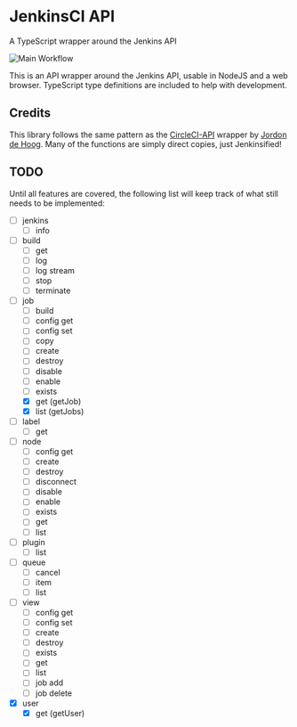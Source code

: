 # JenkinsCI API

A TypeScript wrapper around the Jenkins API

![Main Workflow](https://github.com/robburger/jenkinsci-api/workflows/.github/workflows/main_workflow.yml/badge.svg)

This is an API wrapper around the Jenkins API, usable in NodeJS and a web browser. TypeScript type definitions are
included to help with development.

## Credits

This library follows the same pattern as the [CircleCI-API](https://github.com/worldturtlemedia/circleci-api) wrapper
by [Jordon de Hoog](https://github.com/jordond). Many of the functions are simply direct copies, just Jenkinsified!

## TODO

Until all features are covered, the following list will keep track of what still needs to be implemented:

- [ ] jenkins
  - [ ] info
- [ ] build
  - [ ] get
  - [ ] log
  - [ ] log stream
  - [ ] stop
  - [ ] terminate
- [ ] job
  - [ ] build
  - [ ] config get
  - [ ] config set
  - [ ] copy
  - [ ] create
  - [ ] destroy
  - [ ] disable
  - [ ] enable
  - [ ] exists
  - [x] get (getJob)
  - [x] list (getJobs)
- [ ] label
  - [ ] get
- [ ] node
  - [ ] config get
  - [ ] create
  - [ ] destroy
  - [ ] disconnect
  - [ ] disable
  - [ ] enable
  - [ ] exists
  - [ ] get
  - [ ] list
- [ ] plugin
  - [ ] list
- [ ] queue
  - [ ] cancel
  - [ ] item
  - [ ] list
- [ ] view
  - [ ] config get
  - [ ] config set
  - [ ] create
  - [ ] destroy
  - [ ] exists
  - [ ] get
  - [ ] list
  - [ ] job add
  - [ ] job delete
- [x] user
  - [x] get (getUser)
